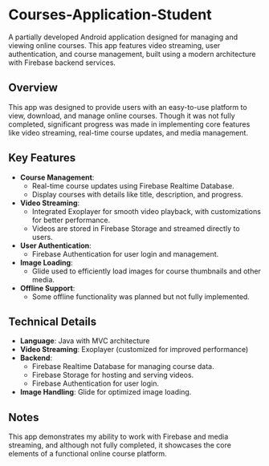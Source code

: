 # Courses-Application-Student

A partially developed Android application designed for managing and viewing online courses. This app features video streaming, user authentication, and course management, built using a modern architecture with Firebase backend services.

## Overview
This app was designed to provide users with an easy-to-use platform to view, download, and manage online courses. Though it was not fully completed, significant progress was made in implementing core features like video streaming, real-time course updates, and media management.

## Key Features
- **Course Management**:
  - Real-time course updates using Firebase Realtime Database.
  - Display courses with details like title, description, and progress.
- **Video Streaming**:
  - Integrated Exoplayer for smooth video playback, with customizations for better performance.
  - Videos are stored in Firebase Storage and streamed directly to users.
- **User Authentication**:
  - Firebase Authentication for user login and management.
- **Image Loading**:
  - Glide used to efficiently load images for course thumbnails and other media.
- **Offline Support**:
  - Some offline functionality was planned but not fully implemented.

## Technical Details
- **Language**: Java with MVC architecture
- **Video Streaming**: Exoplayer (customized for improved performance)
- **Backend**:
  - Firebase Realtime Database for managing course data.
  - Firebase Storage for hosting and serving videos.
  - Firebase Authentication for user login.
- **Image Handling**: Glide for optimized image loading.

## Notes
This app demonstrates my ability to work with Firebase and media streaming, and although not fully completed, it showcases the core elements of a functional online course platform.

